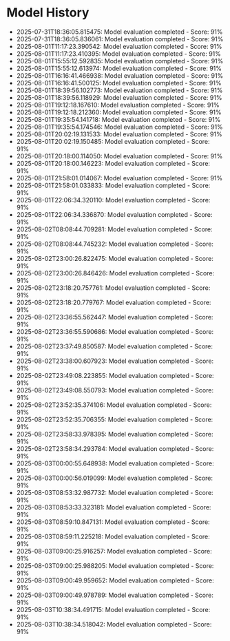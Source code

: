 # Model History

- 2025-07-31T18:36:05.815475: Model evaluation completed - Score: 91%
- 2025-07-31T18:36:05.836061: Model evaluation completed - Score: 91%
- 2025-08-01T11:17:23.390542: Model evaluation completed - Score: 91%
- 2025-08-01T11:17:23.410395: Model evaluation completed - Score: 91%
- 2025-08-01T15:55:12.592835: Model evaluation completed - Score: 91%
- 2025-08-01T15:55:12.613974: Model evaluation completed - Score: 91%
- 2025-08-01T16:16:41.466938: Model evaluation completed - Score: 91%
- 2025-08-01T16:16:41.500125: Model evaluation completed - Score: 91%
- 2025-08-01T18:39:56.102773: Model evaluation completed - Score: 91%
- 2025-08-01T18:39:56.118929: Model evaluation completed - Score: 91%
- 2025-08-01T19:12:18.167610: Model evaluation completed - Score: 91%
- 2025-08-01T19:12:18.212360: Model evaluation completed - Score: 91%
- 2025-08-01T19:35:54.141718: Model evaluation completed - Score: 91%
- 2025-08-01T19:35:54.174546: Model evaluation completed - Score: 91%
- 2025-08-01T20:02:19.131533: Model evaluation completed - Score: 91%
- 2025-08-01T20:02:19.150485: Model evaluation completed - Score: 91%
- 2025-08-01T20:18:00.114050: Model evaluation completed - Score: 91%
- 2025-08-01T20:18:00.146223: Model evaluation completed - Score: 91%
- 2025-08-01T21:58:01.014067: Model evaluation completed - Score: 91%
- 2025-08-01T21:58:01.033833: Model evaluation completed - Score: 91%
- 2025-08-01T22:06:34.320110: Model evaluation completed - Score: 91%
- 2025-08-01T22:06:34.336870: Model evaluation completed - Score: 91%
- 2025-08-02T08:08:44.709281: Model evaluation completed - Score: 91%
- 2025-08-02T08:08:44.745232: Model evaluation completed - Score: 91%
- 2025-08-02T23:00:26.822475: Model evaluation completed - Score: 91%
- 2025-08-02T23:00:26.846426: Model evaluation completed - Score: 91%
- 2025-08-02T23:18:20.757761: Model evaluation completed - Score: 91%
- 2025-08-02T23:18:20.779767: Model evaluation completed - Score: 91%
- 2025-08-02T23:36:55.562447: Model evaluation completed - Score: 91%
- 2025-08-02T23:36:55.590686: Model evaluation completed - Score: 91%
- 2025-08-02T23:37:49.850587: Model evaluation completed - Score: 91%
- 2025-08-02T23:38:00.607923: Model evaluation completed - Score: 91%
- 2025-08-02T23:49:08.223855: Model evaluation completed - Score: 91%
- 2025-08-02T23:49:08.550793: Model evaluation completed - Score: 91%
- 2025-08-02T23:52:35.374106: Model evaluation completed - Score: 91%
- 2025-08-02T23:52:35.706355: Model evaluation completed - Score: 91%
- 2025-08-02T23:58:33.978395: Model evaluation completed - Score: 91%
- 2025-08-02T23:58:34.293784: Model evaluation completed - Score: 91%
- 2025-08-03T00:00:55.648938: Model evaluation completed - Score: 91%
- 2025-08-03T00:00:56.019099: Model evaluation completed - Score: 91%
- 2025-08-03T08:53:32.987732: Model evaluation completed - Score: 91%
- 2025-08-03T08:53:33.323181: Model evaluation completed - Score: 91%
- 2025-08-03T08:59:10.847131: Model evaluation completed - Score: 91%
- 2025-08-03T08:59:11.225218: Model evaluation completed - Score: 91%
- 2025-08-03T09:00:25.916257: Model evaluation completed - Score: 91%
- 2025-08-03T09:00:25.988205: Model evaluation completed - Score: 91%
- 2025-08-03T09:00:49.959652: Model evaluation completed - Score: 91%
- 2025-08-03T09:00:49.978789: Model evaluation completed - Score: 91%
- 2025-08-03T10:38:34.491715: Model evaluation completed - Score: 91%
- 2025-08-03T10:38:34.518042: Model evaluation completed - Score: 91%
